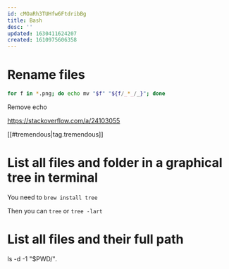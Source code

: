 ```yaml
---
id: cMOaRh3TUHfw6FtdribBg
title: Bash
desc: ''
updated: 1630411624207
created: 1610975606358
---
```


# Rename files

```bash
for f in *.png; do echo mv "$f" "${f/_*_/_}"; done
```

Remove echo 

https://stackoverflow.com/a/24103055

[[#tremendous|tag.tremendous]]

# List all files and folder in a graphical tree in terminal

You need to 
`brew install tree`

Then you can `tree` or `tree -lart`
# List all files and their full path

ls -d -1 "$PWD/"*.*
